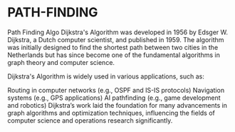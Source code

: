 # PATH-FINDING
Path Finding Algo
Dijkstra's Algorithm was developed in 1956 by Edsger W. Dijkstra, a Dutch computer scientist, and published in 1959. The algorithm was initially designed to find the shortest path between two cities in the Netherlands but has since become one of the fundamental algorithms in graph theory and computer science.

Dijkstra's Algorithm is widely used in various applications, such as:

Routing in computer networks (e.g., OSPF and IS-IS protocols)
Navigation systems (e.g., GPS applications)
AI pathfinding (e.g., game development and robotics)
Dijkstra’s work laid the foundation for many advancements in graph algorithms and optimization techniques, influencing the fields of computer science and operations research significantly.

